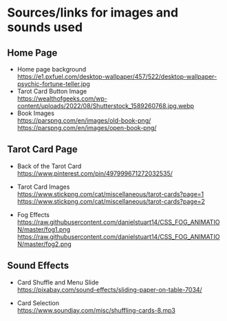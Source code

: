 # Sources/links for images and sounds used

## Home Page
* Home page background  
https://e1.pxfuel.com/desktop-wallpaper/457/522/desktop-wallpaper-psychic-fortune-teller.jpg
* Tarot Card Button Image  
https://wealthofgeeks.com/wp-content/uploads/2022/08/Shutterstock_1589260768.jpg.webp 
* Book Images  
https://parspng.com/en/images/old-book-png/  
https://parspng.com/en/images/open-book-png/

## Tarot Card Page
* Back of the Tarot Card  
https://www.pinterest.com/pin/497999671272032535/

* Tarot Card Images  
https://www.stickpng.com/cat/miscellaneous/tarot-cards?page=1
https://www.stickpng.com/cat/miscellaneous/tarot-cards?page=2

* Fog Effects  
https://raw.githubusercontent.com/danielstuart14/CSS_FOG_ANIMATION/master/fog1.png  
https://raw.githubusercontent.com/danielstuart14/CSS_FOG_ANIMATION/master/fog2.png  

## Sound Effects
* Card Shuffle and Menu Slide  
https://pixabay.com/sound-effects/sliding-paper-on-table-7034/

* Card Selection  
https://www.soundjay.com/misc/shuffling-cards-8.mp3